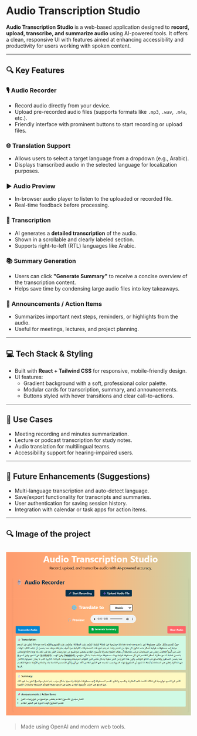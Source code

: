 # Audio Transcription Studio

**Audio Transcription Studio** is a web-based application designed to **record, upload, transcribe, and summarize audio** using AI-powered tools. It offers a clean, responsive UI with features aimed at enhancing accessibility and productivity for users working with spoken content.

---

## 🔍 Key Features

### 🎙️ Audio Recorder
- Record audio directly from your device.
- Upload pre-recorded audio files (supports formats like `.mp3`, `.wav`, `.m4a`, etc.).
- Friendly interface with prominent buttons to start recording or upload files.

### 🌐 Translation Support
- Allows users to select a target language from a dropdown (e.g., Arabic).
- Displays transcribed audio in the selected language for localization purposes.

### ▶️ Audio Preview
- In-browser audio player to listen to the uploaded or recorded file.
- Real-time feedback before processing.

### 📝 Transcription
- AI generates a **detailed transcription** of the audio.
- Shown in a scrollable and clearly labeled section.
- Supports right-to-left (RTL) languages like Arabic.

### 📚 Summary Generation
- Users can click **"Generate Summary"** to receive a concise overview of the transcription content.
- Helps save time by condensing large audio files into key takeaways.

### 📢 Announcements / Action Items
- Summarizes important next steps, reminders, or highlights from the audio.
- Useful for meetings, lectures, and project planning.

---

## 💻 Tech Stack & Styling

- Built with **React + Tailwind CSS** for responsive, mobile-friendly design.
- UI features:
  - Gradient background with a soft, professional color palette.
  - Modular cards for transcription, summary, and announcements.
  - Buttons styled with hover transitions and clear call-to-actions.

---

## 📌 Use Cases

- Meeting recording and minutes summarization.
- Lecture or podcast transcription for study notes.
- Audio translation for multilingual teams.
- Accessibility support for hearing-impaired users.

---

## 🚀 Future Enhancements (Suggestions)
- Multi-language transcription and auto-detect language.
- Save/export functionality for transcripts and summaries.
- User authentication for saving session history.
- Integration with calendar or task apps for action items.


---
## 🔍 Image of the project
![App Screenshot](./src/assets/description.png)
---

> Made using OpenAI and modern web tools.
